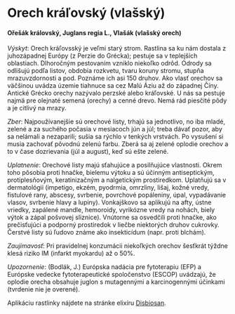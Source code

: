 Orech kráľovský (vlašský)
=========================

#### Ořešák královský, Juglans regia L., Vlašák (vlašský orech)

*Výskyt*: Orech kráľovsský je veľmi starý strom. Rastlina sa ku nám dostala z
juhozápadnej Európy (z Perzie do Grécka); pestuje sa v teplejších oblastiach.
Dlhoročným pestovaním vzniklo niekoľko odrôd. Odrody sa odlišujú podľa listov,
obdobia rozkvetu, tvaru koruny stromu, stupňa mrazuvzdornosti a pod. Poznáme ich
asi 150 druhov. Ako vlasť orechov sa väčšinou uvádza územie tiahnuce sa cez Malú
Áziu až do západnej Číny. Antické Grécko orechy nazývalo perzské alebo
kráľovské. U nás sa pestuje najmä pre olejnaté semená (orechy) a cenné drevo.
Nemá rád piesčité pôdy a je citlivý na mrazy.

*Zber*: Najpoužívanejšie sú orechové listy, trhajú sa jednotlivo, no iba mladé,
zelené a za suchého počasia v mesiacoch jún a júl; treba dávať pozor, aby sa
nelámali a nezaparili; sušia sa rýchlo v tenkých vrstvách. Po vysušení si musia
zachovať pôvodnú zelenú farbu. Zberá sa aj zelené oplodie orechov a to v čase
dozrievania (júl a august), keď sú ešte zelené.

*Uplatnenie*: Orechové listy majú sťahujúce a posilňujúce vlastnosti. Okrem toho
pôsobia proti hnačke, bielemu výtoku a sú účinným antiseptickým, protiplesňovým,
keratinizačným a nalgetickým prostiredkom. Uplatňujú sa v dermatológii
(impetigo, ekzém, pyodrmia, omrzliny, lišaj, kožné vredy, fistulové rany,
abscesy, svrbenie, povrchové popáleniny, úpal, vypadávanie vlasov, svrbenie
hlavy a lupiny). Vonkajškovo sa aplikujú na afty, ústne vriedky, zapálené
mandle, hemoroidy, vyrikózne vredy na nohách, biely výtok a zápal pošvovej
sliznice). Vnútorne sa osvedčili proti hnačke, ako prečisťujúci a podporný
prostiredok v liečbe niektorých druhov cukrovky. Čerstvé listy sú ľudovo známe
ako insekticídum (napr. proti blchám).

*Zaujímavosť*: Pri pravidelnej konzumácii niekoľkých orechov šesťkrát týždne
klesá riziko IM (infarkt myokardu) až o 50%.

*Upozornenie*: (Bodlák, J.) Európska nadácia pre fytoterapiu (EFP) a Európske
vedecke fytoterapeutické spoločenstvo (ESCOP) uvádzajú, že oplodie orecha
obsahuje juglon s mutagennými a karcinogennými účinkami (tvrdenie nie je
overené).

Aplikáciu rastlinky nájdete na stránke elixíru
[Disbiosan](../elixiry/disbiosan).

